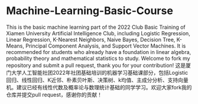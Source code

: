 # Machine-Learning-Basic-Course
This is the basic machine learning part of the 2022 Club Basic Training of Xiamen University Artificial Intelligence Club, including Logistic Regression, Linear Regression, K-Nearest Neighbors, Naive Bayes, Decision Tree, K-Means, Principal Component Analysis, and Support Vector Machines. It is recommended for students who already have a foundation in linear algebra, probability theory and mathematical statistics to study. Welcome to fork my repository and submit a pull request, thank you for your contribution! 这是厦门大学人工智能社团2022年社团基础培训的机器学习基础课部分，包括Logistic回归、线性回归、K近邻、朴素贝叶斯、决策树、k均值、主成分分析、支持向量机。建议已经有线性代数及概率论与数理统计基础的同学学习。欢迎大家fork我的仓库并提交pull request，感谢你的贡献！
